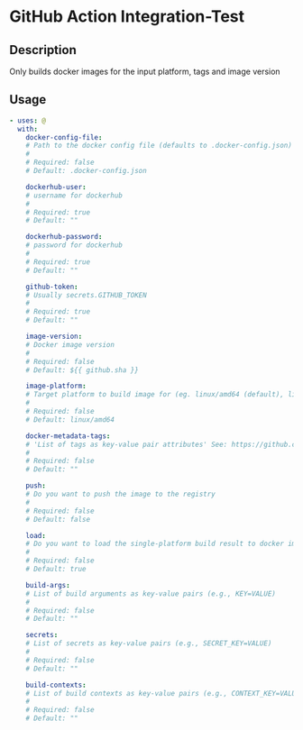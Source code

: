 # GitHub Action Integration-Test

<!-- prettier-ignore-start -->
<!-- action-docs-description source="action.yaml" -->
## Description

Only builds docker images for the input platform, tags and image version
<!-- action-docs-description source="action.yaml" -->

<!-- prettier-ignore-start -->

<!-- action-docs-usage source="action.yaml" -->
## Usage

```yaml
- uses: @
  with:
    docker-config-file:
    # Path to the docker config file (defaults to .docker-config.json) Must contain imageName, may contain dockerfile.
    #
    # Required: false
    # Default: .docker-config.json

    dockerhub-user:
    # username for dockerhub
    #
    # Required: true
    # Default: ""

    dockerhub-password:
    # password for dockerhub
    #
    # Required: true
    # Default: ""

    github-token:
    # Usually secrets.GITHUB_TOKEN
    #
    # Required: true
    # Default: ""

    image-version:
    # Docker image version
    #
    # Required: false
    # Default: ${{ github.sha }}

    image-platform:
    # Target platform to build image for (eg. linux/amd64 (default), linux/arm64, etc)
    #
    # Required: false
    # Default: linux/amd64

    docker-metadata-tags:
    # 'List of tags as key-value pair attributes' See: https://github.com/docker/metadata-action#tags-input
    #
    # Required: false
    # Default: ""

    push:
    # Do you want to push the image to the registry
    #
    # Required: false
    # Default: false

    load:
    # Do you want to load the single-platform build result to docker images
    #
    # Required: false
    # Default: true

    build-args:
    # List of build arguments as key-value pairs (e.g., KEY=VALUE)
    #
    # Required: false
    # Default: ""

    secrets:
    # List of secrets as key-value pairs (e.g., SECRET_KEY=VALUE)
    #
    # Required: false
    # Default: ""

    build-contexts:
    # List of build contexts as key-value pairs (e.g., CONTEXT_KEY=VALUE)
    #
    # Required: false
    # Default: ""
```
<!-- action-docs-usage source="action.yaml" -->

<!-- prettier-ignore-end -->
